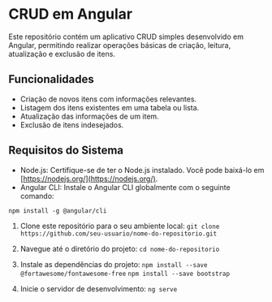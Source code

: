 # CRUD em Angular

Este repositório contém um aplicativo CRUD simples desenvolvido em Angular, permitindo realizar operações básicas de criação, leitura, atualização e exclusão de itens.

## Funcionalidades

- Criação de novos itens com informações relevantes.
- Listagem dos itens existentes em uma tabela ou lista.
- Atualização das informações de um item.
- Exclusão de itens indesejados.

## Requisitos do Sistema

- Node.js: Certifique-se de ter o Node.js instalado. Você pode baixá-lo em [https://nodejs.org/](https://nodejs.org/).
- Angular CLI: Instale o Angular CLI globalmente com o seguinte comando:

`npm install -g @angular/cli`

1. Clone este repositório para o seu ambiente local:
`git clone https://github.com/seu-usuario/nome-do-repositorio.git`

2. Navegue até o diretório do projeto:
`cd nome-do-repositorio`

3. Instale as dependências do projeto:
`npm install --save @fortawesome/fontawesome-free`
`npm install --save bootstrap`

4. Inicie o servidor de desenvolvimento:
`ng serve`

